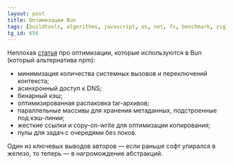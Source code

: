 ```yaml
---
layout: post
title: Оптимизации Bun
tags: [buildtools, algorithms, javascript, os, net, fs, benchmark, zig]
tg_id: 656
---
```

Неплохая [статья](https://bun.com/blog/behind-the-scenes-of-bun-install#binary-manifest-caching) про оптимизации, которые используются в Bun (который альтернатива npm):
 - минимизация количества системных вызовов и переключений контекста;
 - асинхронный доступ к DNS;
 - бинарный кэш;
 - оптимизированная распаковка tar-архивов;
 - параллельные массивы для хранения метаданных, подстроенные под кэш-линии;
 - жесткие ссылки и copy-on-write для оптимизации копирования;
 - пулы для задач с очередями без локов.

Один из ключевых выводов авторов — если раньше софт упирался в железо, то теперь — в нагромождение абстракций.

